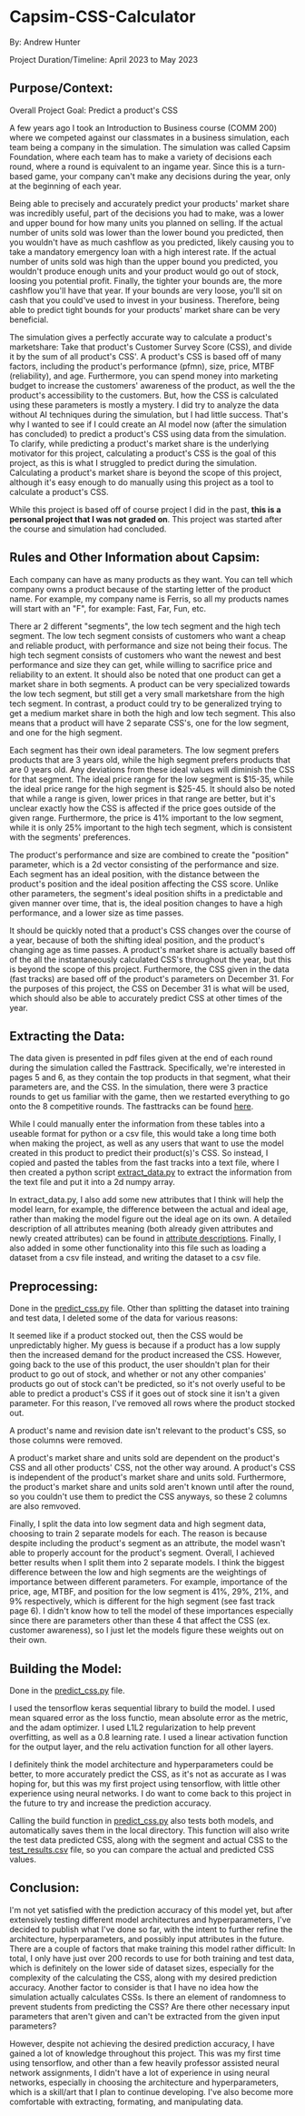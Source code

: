 # Capsim-CSS-Calculator

By: Andrew Hunter

Project Duration/Timeline: April 2023 to May 2023

## Purpose/Context: 

Overall Project Goal: Predict a product's CSS

A few years ago I took an Introduction to Business course (COMM 200) where we competed against our classmates in a business simulation, each team being a company in the simulation. The simulation was called Capsim Foundation, where each team has to make a variety of decisions each round, where a round is equivalent to an ingame year. Since this is a turn-based game, your company can't make any decisions during the year, only at the beginning of each year. 

Being able to precisely and accurately predict your products' market share was incredibly useful, part of the decisions you had to make, was a lower and upper bound for how many units you planned on selling. If the actual number of units sold was lower than the lower bound you predicted, then you wouldn't have as much cashflow as you predicted, likely causing you to take a mandatory emergency loan with a high interest rate. If the actual number of units sold was high than the upper bound you predicted, you wouldn't produce enough units and your product would go out of stock, loosing you potential profit. Finally, the tighter your bounds are, the more cashflow you'll have that year. If your bounds are very loose, you'll sit on cash that you could've used to invest in your business. Therefore, being able to predict tight bounds for your products' market share can be very beneficial.

The simulation gives a perfectly accurate way to calculate a product's marketshare: Take that product's Customer Survey Score (CSS), and divide it by the sum of all product's CSS'. A product's CSS is based off of many factors, including the product's performance (pfmn), size, price, MTBF (reliability), and age. Furthermore, you can spend money into marketing budget to increase the customers' awareness of the product, as well the the product's accessibility to the customers. But, how the CSS is calculated using these parameters is mostly a mystery. I did try to analyze the data without AI techniques during the simulation, but I had little success. That's why I wanted to see if I could create an AI model now (after the simulation has concluded) to predict a product's CSS using data from the simulation. To clarify, while predicting a product's market share is the underlying motivator for this project, calculating a product's CSS is the goal of this project, as this is what I struggled to predict during the simulation. Calculating a product's market share is beyond the scope of this project, although it's easy enough to do manually using this project as a tool to calculate a product's CSS.

While this project is based off of course project I did in the past, **this is a personal project that I was not graded on**. This project was started after the course and simulation had concluded.

## Rules and Other Information about Capsim:

Each company can have as many products as they want. You can tell which company owns a product because of the starting letter of the product name. For example, my company name is Ferris, so all my products names will start with an "F", for example: Fast, Far, Fun, etc. 

There ar 2 different "segments", the low tech segment and the high tech segment. The low tech segment consists of customers who want a cheap and reliable product, with performance and size not being their focus. The high tech segment consists of customers who want the newest and best performance and size they can get, while willing to sacrifice price and reliability to an extent. It should also be noted that one product can get a market share in both segments. A product can be very specialized towards the low tech segment, but still get a very small marketshare from the high tech segment. In contrast, a product could try to be generalized trying to get a medium market share in both the high and low tech segment. This also means that a product will have 2 separate CSS's, one for the low segment, and one for the high segment.

Each segment has their own ideal parameters. The low segment prefers products that are 3 years old, while the high segment prefers products that are 0 years old. Any deviations from these ideal values will diminish the CSS for that segment. The ideal price range for the low segment is $15-35, while the ideal price range for the high segment is $25-45. It should also be noted that while a range is given, lower prices in that range are better, but it's unclear exactly how the CSS is affected if the price goes outside of the given range. Furthermore, the price is 41% important to the low segment, while it is only 25% important to the high tech segment, which is consistent with the segments' preferences. 

The product's performance and size are combined to create the "position" parameter, which is a 2d vector consisting of the performance and size. Each segment has an ideal position, with the distance between the product's position and the ideal position affecting the CSS score. Unlike other parameters, the segment's ideal position shifts in a predictable and given manner over time, that is, the ideal position changes to have a high performance, and a lower size as time passes. 

It should be quickly noted that a product's CSS changes over the course of a year, because of both the shifting ideal position, and the product's changing age as time passes. A product's market share is actually based off of the all the instantaneously calculated CSS's throughout the year, but this is beyond the scope of this project. Furthermore, the CSS given in the data (fast tracks) are based off of the product's parameters on December 31. For the purposes of this project, the CSS on December 31 is what will be used, which should also be able to accurately predict CSS at other times of the year. 

## Extracting the Data:

The data given is presented in pdf files given at the end of each round during the simulation called the Fasttrack. Specifically, we're interested in pages 5 and 6, as they contain the top products in that segment, what their parameters are, and the CSS. In the simulation, there were 3 practice rounds to get us familiar with the game, then we restarted everything to go onto the 8 competitive rounds. The fasttracks can be found [here](./fasttracks). 

While I could manually enter the information from these tables into a useable format for python or a csv file, this would take a long time both when making the project, as well as any users that want to use the model created in this product to predict their product(s)'s CSS. So instead, I copied and pasted the tables from the fast tracks into a text file, where I then created a python script [extract_data.py](./extract_data.py) to extract the information from the text file and put it into a 2d  numpy array. 

In extract_data.py, I also add some new attributes that I think will help the model learn, for example, the difference between the actual and ideal age, rather than making the model figure out the ideal age on its own. A detailed description of all attributes meaning (both already given attributes and newly created attributes) can be found in [attribute descriptions](./attribute_descriptions.md). Finally, I also added in some other functionality into this file such as loading a dataset from a csv file instead, and writing the dataset to a csv file. 

## Preprocessing:

Done in the [predict_css.py](./predict_css.py) file. Other than splitting the dataset into training and test data, I deleted some of the data for various reasons:

It seemed like if a product stocked out, then the CSS would be unpredictably higher. My guess is because if a product has a low supply then the increased demand for the product increased the CSS. However, going back to the use of this product, the user shouldn't plan for their product to go out of stock, and whether or not any other companies' products go out of stock can't be predicted, so it's not overly useful to be able to predict a product's CSS if it goes out of stock sine it isn't a given parameter. For this reason, I've removed all rows where the product stocked out.

A product's name and revision date isn't relevant to the product's CSS, so those columns were removed.

A product's market share and units sold are dependent on the product's CSS and all other products' CSS, not the other way around. A product's CSS is independent of the product's market share and units sold. Furthermore, the product's market share and units sold aren't known until after the round, so you couldn't use them to predict the CSS anyways, so these 2 columns are also remvoved.

Finally, I split the data into low segment data and high segment data, choosing to train 2 separate models for each. The reason is because despite including the product's segment as an attribute, the model wasn't able to properly account for the product's segment. Overall, I achieved better results when I split them into 2 separate models. I think the biggest difference between the low and high segments are the weightings of importance between different parameters. For example, importance of the price, age, MTBF, and position for the low segment is 41%, 29%, 21%, and 9% respectively, which is different for the high segment (see fast track page 6). I didn't know how to tell the model of these importances especially since there are parameters other than these 4 that affect the CSS (ex. customer awareness), so I just let the models figure these weights out on their own. 

## Building the Model:

Done in the [predict_css.py](./predict_css.py) file.

I used the tensorflow keras sequential library to build the model. I used mean squared error as the loss functio, mean absolute error as the metric, and the adam optimizer. I used L1L2 regularization to help prevent overfitting, as well as a 0.8 learning rate. I used a linear activation function for the output layer, and the relu activation function for all other layers. 

I definitely think the model architecture and hyperparameters could be better, to more accurately predict the CSS, as it's not as accurate as I was hoping for, but this was my first project using tensorflow, with little other experience using neural networks. I do want to come back to this project in the future to try and increase the prediction accuracy. 

Calling the build function in [predict_css.py](./predict_css) also tests both models, and automatically saves them in the local directory. This function will also write the test data predicted CSS, along with the segment and actual CSS to the [test_results.csv](./test_results.csv) file, so you can compare the actual and predicted CSS values. 

## Conclusion:

I'm not yet satisfied with the prediction accuracy of this model yet, but after extensively testing different model architectures and hyperparameters, I've decided to publish what I've done so far, with the intent to further refine the architecture, hyperparameters, and possibly input attributes in the future. There are a couple of factors that make training this model rather difficult: In total, I only have just over 200 records to use for both training and test data, which is definitely on the lower side of dataset sizes, especially for the complexity of the calculating the CSS, along with my desired prediction accuracy. Another factor to consider is that I have no idea how the simulation actually calculates CSSs. Is there an element of randomness to prevent students from predicting the CSS? Are there other necessary input parameters that aren't given and can't be extracted from the given input parameters? 

However, despite not achieving the desired prediction accuracy, I have gained a lot of knowledge throughout this project. This was my first time using tensorflow, and other than a few heavily professor assisted neural network assignments, I didn't have a lot of experience in using neural networks, especially in choosing the architecture and hyperparameters, which is a skill/art that I plan to continue developing. I've also become more comfortable with extracting, formating, and manipulating data.
